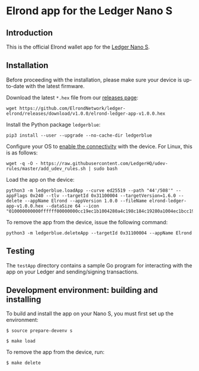 # Elrond app for the Ledger Nano S

## Introduction

This is the official Elrond wallet app for the [Ledger Nano S](https://www.ledgerwallet.com/products/ledger-nano-s).

## Installation

Before proceeding with the installation, please make sure your device is up-to-date with the latest firmware.

Download the latest `*.hex` file from our [releases page](https://github.com/ElrondNetwork/ledger-elrond/releases):

```
wget https://github.com/ElrondNetwork/ledger-elrond/releases/download/v1.0.0/elrond-ledger-app-v1.0.0.hex
```

Install the Python package `ledgerblue`:

```
pip3 install --user --upgrade --no-cache-dir ledgerblue
```

Configure your OS to [enable the connectivity](https://support.ledger.com/hc/en-us/articles/115005165269) with the device. For Linux, this is as follows:

```
wget -q -O - https://raw.githubusercontent.com/LedgerHQ/udev-rules/master/add_udev_rules.sh | sudo bash
```

Load the app on the device:

```
python3 -m ledgerblue.loadApp --curve ed25519 --path "44'/508'" --appFlags 0x240 --tlv --targetId 0x31100004 --targetVersion=1.6.0 --delete --appName Elrond --appVersion 1.0.0 --fileName elrond-ledger-app-v1.0.0.hex --dataSize 64 --icon "010000000000ffffff00000000cc19ec1b1004280a4c198c184c19280a1004ec1bcc19000000000000"
```

To remove the app from the device, issue the following command:

```
python3 -m ledgerblue.deleteApp --targetId 0x31100004 --appName Elrond
```

## Testing

The `testApp` directory contains a sample Go program for interacting with the app on your Ledger and sending/signing transactions.

## Development environment: building and installing

To build and install the app on your Nano S, you must first set up the environment:

```$ source prepare-devenv s```

```$ make load```

To remove the app from the device, run:

```$ make delete```

